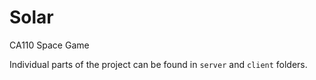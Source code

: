 # Solar #
CA110 Space Game

Individual parts of the project can be found in `server` and `client` folders.
